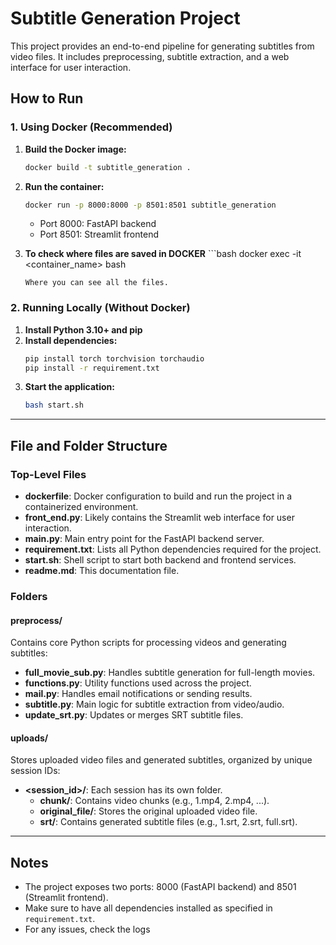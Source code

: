 # Subtitle Generation Project

This project provides an end-to-end pipeline for generating subtitles from video files. It includes preprocessing, subtitle extraction, and a web interface for user interaction.

## How to Run

### 1. Using Docker (Recommended)

1. **Build the Docker image:**
   ```bash
   docker build -t subtitle_generation .
   ```
2. **Run the container:**
   ```bash
   docker run -p 8000:8000 -p 8501:8501 subtitle_generation
   ```
   - Port 8000: FastAPI backend
   - Port 8501: Streamlit frontend

3. **To check where files are saved in DOCKER**
         ```bash
   docker exec -it <container_name> bash
   ```
   Where you can see all the files.

### 2. Running Locally (Without Docker)

1. **Install Python 3.10+ and pip**
2. **Install dependencies:**
   ```bash
   pip install torch torchvision torchaudio
   pip install -r requirement.txt
   ```
3. **Start the application:**
   ```bash
   bash start.sh
   ```

---

## File and Folder Structure

### Top-Level Files

- **dockerfile**: Docker configuration to build and run the project in a containerized environment.
- **front_end.py**: Likely contains the Streamlit web interface for user interaction.
- **main.py**: Main entry point for the FastAPI backend server.
- **requirement.txt**: Lists all Python dependencies required for the project.
- **start.sh**: Shell script to start both backend and frontend services.
- **readme.md**: This documentation file.

### Folders

#### preprocess/
Contains core Python scripts for processing videos and generating subtitles:
- **full_movie_sub.py**: Handles subtitle generation for full-length movies.
- **functions.py**: Utility functions used across the project.
- **mail.py**: Handles email notifications or sending results.
- **subtitle.py**: Main logic for subtitle extraction from video/audio.
- **update_srt.py**: Updates or merges SRT subtitle files.

#### uploads/
Stores uploaded video files and generated subtitles, organized by unique session IDs:
- **<session_id>/**: Each session has its own folder.
  - **chunk/**: Contains video chunks (e.g., 1.mp4, 2.mp4, ...).
  - **original_file/**: Stores the original uploaded video file.
  - **srt/**: Contains generated subtitle files (e.g., 1.srt, 2.srt, full.srt).

---

## Notes
- The project exposes two ports: 8000 (FastAPI backend) and 8501 (Streamlit frontend).
- Make sure to have all dependencies installed as specified in `requirement.txt`.
- For any issues, check the logs

